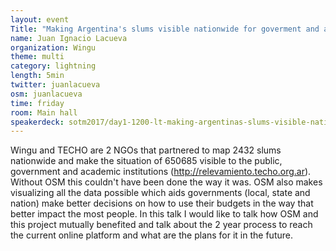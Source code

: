 ```yaml
---
layout: event
Title: "Making Argentina's slums visible nationwide for goverment and academy"
name: Juan Ignacio Lacueva
organization: Wingu
theme: multi
category: lightning
length: 5min
twitter: juanlacueva
osm: juanlacueva
time: friday
room: Main hall
speakerdeck: sotm2017/day1-1200-lt-making-argentinas-slums-visible-nationwide-for-goverment-and-academy
---
```

Wingu and TECHO are 2 NGOs that partnered to map 2432 slums nationwide and make the situation of 650685 visible to the public, government and academic institutions (http://relevamiento.techo.org.ar). Without OSM this couldn't have been done the way it was. OSM also makes visualizing all the data possible which aids governments (local, state and nation) make better decisions on how to use their budgets in the way that better impact the most people. In this talk I would like to talk how OSM and this project mutually benefited and talk about the 2 year process to reach the current online platform and what are the plans for it in the future.
